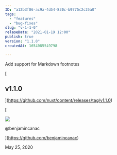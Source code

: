 ```yaml
---
ID: "a12b3f86-ac9a-4d54-830c-b9775c2c25a0"
tags:
  - "features"
  - "bug-fixes"
slug: "v-1-1-0"
relaseDate: "2021-01-19 12:00"
publish: true
version: "1.1.0"
createdAt: 1654085549798

---
```

Add support for Markdown footnotes

[

v1.1.0
------

](https://github.com/nuxt/content/releases/tag/v1.1.0)

[

![](https://avatars.githubusercontent.com/u/739984?v=4)

@benjamincanac

](https://github.com/benjamincanac)

May 25, 2020